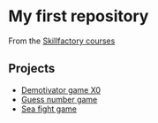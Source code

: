 # My first repository
From the [Skillfactory courses](https://skillfactory.ru)

## Projects

* [Demotivator game X0](https://github.com/MapleBloom/First-projects/tree/main/demotivator_game_X0)
* [Guess number game](https://github.com/MapleBloom/First-projects/tree/main/guess-number)
* [Sea fight game](https://github.com/MapleBloom/First-projects/tree/main/sea-fight)
